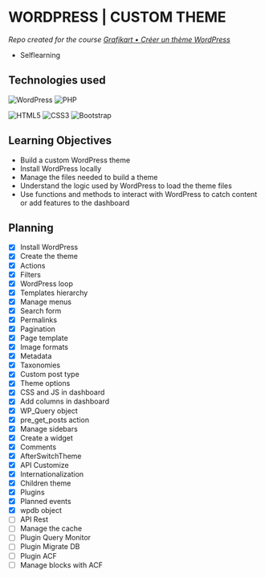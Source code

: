 # WORDPRESS | CUSTOM THEME

_Repo created for the course [Grafikart • Créer un thème WordPress](https://www.youtube.com/playlist?list=PLjwdMgw5TTLWF1VV9TFWrsUTvWjtGS7Qt)_

* Selflearning

## Technologies used

![WordPress](https://img.shields.io/badge/WordPress-%23117AC9.svg?style=for-the-badge&logo=WordPress&logoColor=white)
![PHP](https://img.shields.io/badge/php-%23777BB4.svg?style=for-the-badge&logo=php&logoColor=white)

![HTML5](https://img.shields.io/badge/html5-%23E34F26.svg?style=for-the-badge&logo=html5&logoColor=white)
![CSS3](https://img.shields.io/badge/css3-%231572B6.svg?style=for-the-badge&logo=css3&logoColor=white)
![Bootstrap](https://img.shields.io/badge/bootstrap-%23563D7C.svg?style=for-the-badge&logo=bootstrap&logoColor=white)

## Learning Objectives

* Build a custom WordPress theme 
* Install WordPress locally
* Manage the files needed to build a theme
* Understand the logic used by WordPress to load the theme files
* Use functions and methods to interact with WordPress to catch content or add features to the dashboard

## Planning

- [x] Install WordPress
- [x] Create the theme
- [x] Actions
- [x] Filters
- [x] WordPress loop
- [x] Templates hierarchy
- [x] Manage menus
- [x] Search form
- [x] Permalinks
- [x] Pagination
- [x] Page template
- [x] Image formats
- [x] Metadata
- [x] Taxonomies
- [x] Custom post type
- [x] Theme options
- [x] CSS and JS in dashboard
- [x] Add columns in dashboard
- [x] WP_Query object
- [x] pre_get_posts action
- [x] Manage sidebars
- [x] Create a widget
- [x] Comments
- [x] AfterSwitchTheme
- [x] API Customize
- [x] Internationalization
- [x] Children theme
- [x] Plugins
- [x] Planned events
- [x] wpdb object
- [ ] API Rest
- [ ] Manage the cache
- [ ] Plugin Query Monitor
- [ ] Plugin Migrate DB
- [ ] Plugin ACF
- [ ] Manage blocks with ACF
